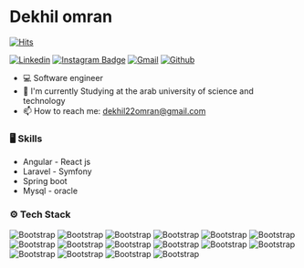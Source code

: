 # Dekhil omran

[![Hits](https://hits.seeyoufarm.com/api/count/incr/badge.svg?url=https%3A%2F%2Fgithub.com%2Fhejazizo%2Fhejazizo&count_bg=%2379C83D&title_bg=%23555555&icon=&icon_color=%23E7E7E7&title=Profile+Views&edge_flat=false)](https://hits.seeyoufarm.com)

[![Linkedin](https://img.shields.io/badge/-LinkedIn-blue?style=flat&logo=Linkedin&logoColor=white)](https://www.linkedin.com/in/dekhilomran/)
[![Instagram Badge](https://img.shields.io/badge/-Instagram-purple?logo=instagram&logoColor=white&link=https://instagram.com/omraannnn/)](https://www.instagram.com/omraannnn)
[![Gmail](https://img.shields.io/badge/-Gmail-c14438?style=flat&logo=Gmail&logoColor=white)](mailto:dekhil22omran@gmail.com)
[![Github](https://img.shields.io/github/followers/dkhomran?label=Follow&style=social)](https://github.com/dkhomran)

- 💻 Software engineer 
- 🤔 I'm currently Studying at the arab university of science and technology
- 📫 How to reach me: dekhil22omran@gmail.com


### 🖥 Skills

- Angular - React js
- Laravel - Symfony
- Spring boot
- Mysql - oracle
### ⚙️ Tech Stack

![Bootstrap](https://img.shields.io/badge/-Php-05122A?style=flat-square&logo=Php&color=353535) ![Bootstrap](https://img.shields.io/badge/-Javascript%20-05122A?style=flat-square&logo=Javascript&color=353535) ![Bootstrap](https://img.shields.io/badge/-Typescript-05122A?style=flat-square&logo=Typescript&color=353535) ![Bootstrap](https://img.shields.io/badge/-Java-05122A?style=flat-square&logo=Java&color=353535) ![Bootstrap](https://img.shields.io/badge/-Docker-05122A?style=flat-square&logo=Docker&color=353535) ![Bootstrap](https://img.shields.io/badge/-Git-05122A?style=flat-square&logo=Git&color=353535) ![Bootstrap](https://img.shields.io/badge/-Oracle-05122A?style=flat-square&logo=Oracle&color=353535) ![Bootstrap](https://img.shields.io/badge/-MySQL-05122A?style=flat-square&logo=MySQL&color=353535) ![Bootstrap](https://img.shields.io/badge/-Bootstrap-05122A?style=flat-square&logo=Bootstrap&color=353535) ![Bootstrap](https://img.shields.io/badge/-Tailwand%20CSS-05122A?style=flat-square&logo=Tailwand-CSS&color=353535) ![Bootstrap](https://img.shields.io/badge/-Laravel-05122A?style=flat-square&logo=Laravel&color=353535) ![Bootstrap](https://img.shields.io/badge/-Symfony-05122A?style=flat-square&logo=Symfony&color=353535) ![Bootstrap](https://img.shields.io/badge/-Spring%20boot-05122A?style=flat-square&logo=Spring-boot&color=353535) ![Bootstrap](https://img.shields.io/badge/-React-05122A?style=flat-square&logo=React&color=353535) ![Bootstrap](https://img.shields.io/badge/-Angular-05122A?style=flat-square&logo=Angular&color=353535) ![Bootstrap](https://img.shields.io/badge/-Visual%20Studio%20Code-05122A?style=flat-square&logo=Visual-Studio-Code&color=353535)

